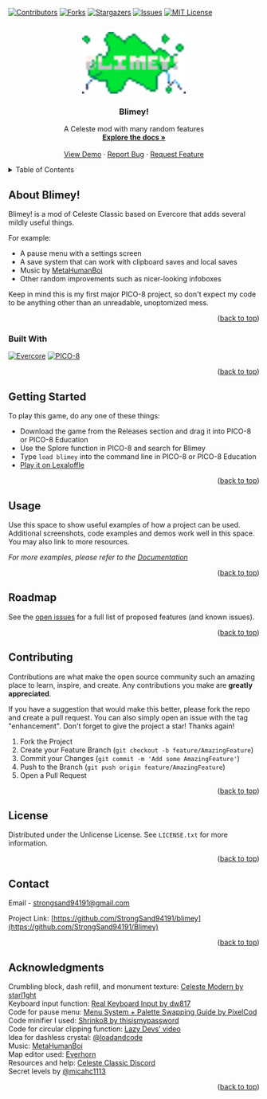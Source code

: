 <a name="readme-top"></a>

<!-- PROJECT SHIELDS -->
<!--
*** I'm using markdown "reference style" links for readability.
*** Reference links are enclosed in brackets [ ] instead of parentheses ( ).
*** See the bottom of this document for the declaration of the reference variables
*** for contributors-url, forks-url, etc. This is an optional, concise syntax you may use.
*** https://www.markdownguide.org/basic-syntax/#reference-style-links
-->
[![Contributors][contributors-shield]][contributors-url]
[![Forks][forks-shield]][forks-url]
[![Stargazers][stars-shield]][stars-url]
[![Issues][issues-shield]][issues-url]
[![MIT License][license-shield]][license-url]



<!-- PROJECT LOGO -->
<br />
<div align="center">
  <a href="https://github.com/StrongSand94191/Blimey">
    <img src="images/logo.png" alt="Logo" width="208" height="124">
  </a>

  <h3 align="center">Blimey!</h3>

  <p align="center">
    A Celeste mod with many random features
    <br />
    <a href="https://github.com/StrongSand94191/Blimey"><strong>Explore the docs »</strong></a>
    <br />
    <br />
    <a href="https://www.lexaloffle.com/bbs/?tid=54017">View Demo</a>
    ·
    <a href="https://github.com/StrongSand94191/Blimey/issues">Report Bug</a>
    ·
    <a href="https://github.com/StrongSand94191/Blimey/issues">Request Feature</a>
  </p>
</div>



<!-- TABLE OF CONTENTS -->
<details>
  <summary>Table of Contents</summary>
  <ol>
    <li>
      <a href="#about-the-project">About The Project</a>
      <ul>
        <li><a href="#built-with">Built With</a></li>
      </ul>
    </li>
    <li>
      <a href="#getting-started">Getting Started</a>
    </li>
    <li><a href="#usage">Usage</a></li>
    <li><a href="#roadmap">Roadmap</a></li>
    <li><a href="#contributing">Contributing</a></li>
    <li><a href="#license">License</a></li>
    <li><a href="#contact">Contact</a></li>
    <li><a href="#acknowledgments">Acknowledgments</a></li>
  </ol>
</details>



<!-- ABOUT THE PROJECT -->
## About Blimey!

Blimey! is a mod of Celeste Classic based on Evercore that adds several mildly useful things.

For example:
* A pause menu with a settings screen
* A save system that can work with clipboard saves and local saves
* Music by [MetaHumanBoi](https://soundcloud.com/metahumanboi)
* Other random improvements such as nicer-looking infoboxes

Keep in mind this is my first major PICO-8 project, so don't expect my code to be anything other than an unreadable, unoptomized mess.

<p align="right">(<a href="#readme-top">back to top</a>)</p>



### Built With

[![Evercore][evercore-github]][evercore-url]
[![PICO-8][pico8-shield]][pico8-url]

<p align="right">(<a href="#readme-top">back to top</a>)</p>



<!-- GETTING STARTED -->
## Getting Started

To play this game, do any one of these things:
- Download the game from the Releases section and drag it into PICO-8 or PICO-8 Education
- Use the Splore function in PICO-8 and search for Blimey
- Type ```load blimey``` into the command line in PICO-8 or PICO-8 Education
- [Play it on Lexaloffle](https://www.lexaloffle.com/bbs/?tid=54017)

<p align="right">(<a href="#readme-top">back to top</a>)</p>



<!-- USAGE EXAMPLES -->
## Usage

Use this space to show useful examples of how a project can be used. Additional screenshots, code examples and demos work well in this space. You may also link to more resources.

_For more examples, please refer to the [Documentation](https://example.com)_

<p align="right">(<a href="#readme-top">back to top</a>)</p>



<!-- ROADMAP -->
## Roadmap

See the [open issues](https://github.com/StrongSand94191/Blimey/issues) for a full list of proposed features (and known issues).

<p align="right">(<a href="#readme-top">back to top</a>)</p>



<!-- CONTRIBUTING -->
## Contributing

Contributions are what make the open source community such an amazing place to learn, inspire, and create. Any contributions you make are **greatly appreciated**.

If you have a suggestion that would make this better, please fork the repo and create a pull request. You can also simply open an issue with the tag "enhancement".
Don't forget to give the project a star! Thanks again!

1. Fork the Project
2. Create your Feature Branch (`git checkout -b feature/AmazingFeature`)
3. Commit your Changes (`git commit -m 'Add some AmazingFeature'`)
4. Push to the Branch (`git push origin feature/AmazingFeature`)
5. Open a Pull Request

<p align="right">(<a href="#readme-top">back to top</a>)</p>



<!-- LICENSE -->
## License

Distributed under the Unlicense License. See `LICENSE.txt` for more information.

<p align="right">(<a href="#readme-top">back to top</a>)</p>



<!-- CONTACT -->
## Contact

Email - strongsand94191@gmail.com

Project Link: [https://github.com/StrongSand94191/blimey](https://github.com/StrongSand94191/Blimey)

<p align="right">(<a href="#readme-top">back to top</a>)</p>



<!-- ACKNOWLEDGMENTS -->
## Acknowledgments

Crumbling block, dash refill, and monument texture: [Celeste Modern by starl1ght](https://www.lexaloffle.com/bbs/?tid=49639)<br>
Keyboard input function: [Real Keyboard Input by dw817](https://www.lexaloffle.com/bbs/?tid=31598)<br>
Code for pause menu: [Menu System + Palette Swapping Guide by PixelCod](https://www.lexaloffle.com/bbs/?tid=27725)<br>
Code minifier I used: [Shrinko8 by thisismypassword](https://www.lexaloffle.com/bbs/?tid=48591)<br>
Code for circular clipping function: [Lazy Devs’ video](https://www.youtube.com/watch?v=435tL1chJhI)<br>
Idea for dashless crystal: [@loadandcode](https://www.lexaloffle.com/bbs/?uid=63364)<br>
Music: [MetaHumanBoi](https://soundcloud.com/metahumanboi)<br>
Map editor used: [Everhorn](https://github.com/CelesteClassic/everhorn/releases)<br>
Resources and help: [Celeste Classic Discord](https://discord.gg/9Dm3NCS)<br>
Secret levels by [@micahc1113](https://www.lexaloffle.com/bbs/?uid=74548)<br>


<p align="right">(<a href="#readme-top">back to top</a>)</p>



<!-- MARKDOWN LINKS & IMAGES -->
<!-- https://www.markdownguide.org/basic-syntax/#reference-style-links -->
[contributors-shield]: https://img.shields.io/github/contributors/StrongSand94191/Blimey.svg?style=for-the-badge
[contributors-url]: https://github.com/StrongSand94191/Blimey/graphs/contributors
[forks-shield]: https://img.shields.io/github/forks/StrongSand94191/Blimey.svg?style=for-the-badge
[forks-url]: https://github.com/StrongSand94191/Blimey/network/members
[stars-shield]: https://img.shields.io/github/stars/StrongSand94191/Blimey.svg?style=for-the-badge
[stars-url]: https://github.com/StrongSand94191/Blimey/stargazers
[issues-shield]: https://img.shields.io/github/issues/StrongSand94191/Blimey.svg?style=for-the-badge
[issues-url]: https://github.com/StrongSand94191/Blimey/issues
[license-shield]: https://img.shields.io/github/license/StrongSand94191/Blimey.svg?style=for-the-badge
[license-url]: https://github.com/StrongSand94191/Blimey/blob/master/LICENSE.txt
[evercore-github]: https://img.shields.io/badge/Evercore-0f0f0f?logo=github&style=for-the-badge
[evercore-url]: https://github.com/CelesteClassic/evercore
[pico8-shield]: https://img.shields.io/badge/PICO--8-gray.svg?style=for-the-badge&logo=data:image/png;base64,iVBORw0KGgoAAAANSUhEUgAAACgAAAAoCAYAAACM/rhtAAAApElEQVR4Ae2dsQ2CUBRFH5QsQuhZQxsSwgCsYacmWrICtZUOoC5BwQBau8BzAC+E5P9EinNKAved5OXyWgOAeZIYIW4b1+HX4HwEEUQwpqD3JkVs+9YfjE89tKwXz03X/h9EEMFV3mL3XLf184gz9XjXMqfmx4cVI4hgzFtsr1q227NOvr4/3OTz3bnlFiOI4H9aPEFxcdnuoUqC81kxgggCQBhfqHwqM75sOVwAAAAQdEVYdExvZGVQTkcAMjAxMTAyMjHjWbbBAAAAAElFTkSuQmCC
[pico8-url]: https://www.lexaloffle.com/pico-8.php
